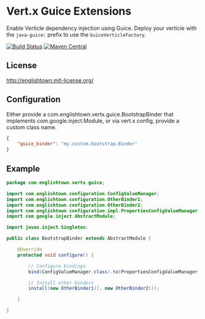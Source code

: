 # Vert.x Guice Extensions
Enable Verticle dependency injection using Guice.  Deploy your verticle with the `java-guice:` prefix to use the `GuiceVerticleFactory`.

[![Build Status](http://img.shields.io/travis/ef-labs/vertx-guice.svg?maxAge=2592000&style=flat-square)](https://travis-ci.org/ef-labs/vertx-guice)
[![Maven Central](https://img.shields.io/maven-central/v/com.englishtown.vertx/vertx-guice.svg?maxAge=2592000&style=flat-square)](https://maven-badges.herokuapp.com/maven-central/com.englishtown.vertx/vertx-guice/)

## License
http://englishtown.mit-license.org/


## Configuration

Either provide a com.englishtown.vertx.guice.BootstrapBinder that implements com.google.inject.Module, or via vert.x config, provide a custom class name.

```json
{
    "guice_binder": "my.custom.bootstrap.Binder"
}
```

## Example

```java
package com.englishtown.vertx.guice;

import com.englishtown.configuration.ConfigValueManager;
import com.englishtown.configuration.OtherBinder1;
import com.englishtown.configuration.OtherBinder2;
import com.englishtown.configuration.impl.PropertiesConfigValueManager;
import com.google.inject.AbstractModule;

import javax.inject.Singleton;

public class BootstrapBinder extends AbstractModule {

    @Override
    protected void configure() {

        // Configure bindings
        bind(ConfigValueManager.class).to(PropertiesConfigValueManager.class).in(Singleton.class);

        // Install other binders
        install(new OtherBinder1(), new OtherBinder2());

    }

}
```
